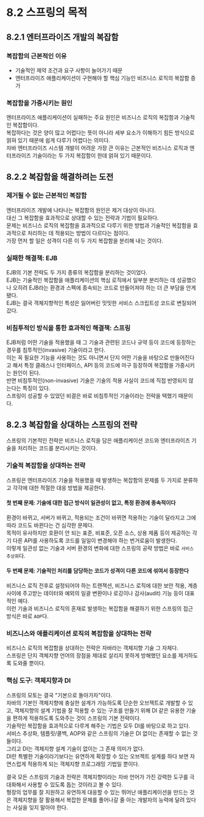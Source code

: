 # 8.2 스프링의 목적

## 8.2.1 엔터프라이즈 개발의 복잡함

### 복잡함의 근본적인 이유

- 기술적인 제약 조건과 요구 사항이 늘어가기 때문
- 엔터프라이즈 애플리케이션이 구현해야 할 핵심 기능인 비즈니스 로직의 복잡함 증가

### 복잡함을 가중시키는 원인

엔터프라이즈 애플리케이션이 실패하는 주요 원인은 비즈니스 로직의 복잡함과 기술적인 복잡함이다.  
복잡하다는 것은 양이 많고 어렵다는 뜻이 아니라 세부 요소가 이해하기 힘든 방식으로 얽혀 있기 때문에 쉽게 다루기 어렵다는 의미다.  
자바 엔터프라이즈 시스템 개발이 어려운 가장 큰 이유는 근본적인 비즈니스 로직과 엔터프라이즈 기술이라는 두 가지 복잡함이 한데 얽혀 있기 때문이다.

## 8.2.2 복잡함을 해결하려는 도전

### 제거될 수 없는 근본적인 복잡함

엔터프라이즈 개발에 나타나는 복잡함의 원인은 제거 대상이 아니다.  
대신 그 복잡함을 효과적으로 상대할 수 있는 전략과 기법이 필요하다.  
문제는 비즈니스 로직의 복잡함을 효과적으로 다루기 위한 방법과 기술적인 복잡함을 효과적으로 처리하는 데 적용되는 방법이 다르다는 점이다.  
가장 먼저 할 일은 성격이 다른 이 두 가지 복잡함을 분리해 내는 것이다.

### 실패한 해결책: EJB

EJB의 기본 전략도 두 가지 종류의 복잡함을 분리하는 것이었다.  
EJB는 기술적인 복잡함을 애플리케이션의 핵심 로직에서 일부분 분리하는 데 성공했으나 오히려 EJB라는 환경과 스펙에 종속되는 코드로 만들어져야 하는 더 큰 부담을 안게 됐다.  
EJB는 결국 객체지향적인 특성은 잃어버린 밋밋한 서비스 스크립트성 코드로 변질되어갔다.

### 비침투적인 방식을 통한 효과적인 해결책: 스프링

EJB처럼 어떤 기술을 적용했을 때 그 기술과 관련된 코드나 규약 등이 코드에 등장하는 경우를 침투적인(invasive) 기술이라고 한다.  
이는 꼭 필요한 기능을 사용하는 것도 아니면서 단지 어떤 기술을 바탕으로 만들어진다고 해서 특정 클래스나 인터페이스, API 등의 코드에 마구 등장하여 복잡함을 가중시키는 원인이 된다.  
반면 비침투적인(non-invasive) 기술은 기술의 적용 사실이 코드에 직접 반영되지 않는다는 특징이 있다.  
스프링이 성공할 수 있었던 비결은 바로 비침투적인 기술이라는 전략을 택했기 때문이다.

## 8.2.3 복잡함을 상대하는 스프링의 전략

스프링의 기본적인 전략은 비즈니스 로직을 담은 애플리케이션 코드와 엔터프라이즈 기술을 처리하는 코드를 분리시키는 것이다.

### 기술적 복잡함을 상대하는 전략

스프링은 엔터프라이즈 기술을 적용했을 때 발생하는 복잡함의 문제를 두 가지로 분류하고 각각에 대한 적절한 대응 방법을 제공한다.

#### 첫 번째 문제: 기술에 대한 접근 방식이 일관성이 없고, 특정 환경에 종속적이다

환경이 바뀌고, 서버가 바뀌고, 적용되는 조건이 바뀌면 적용하는 기술이 달라지고 그에 따라 코드도 바뀐다는 건 심각한 문제다.  
목적이 유사하지만 호환이 안 되는 표준, 비표준, 오픈 소스, 상용 제품 등이 제공하는 각기 다른 API를 사용하도록 코드를 일일이 변경해야 하는 번거로움이 발생한다.  
이렇게 일관성 없는 기술과 서버 환경의 변화에 대한 스프링의 공략 방법은 바로 `서비스 추상화`다.

#### 두 번째 문제: 기술적인 처리를 담당하는 코드가 성격이 다른 코드에 섞여서 등장한다

비즈니스 로직 전후로 설정되어야 하는 트랜잭션, 비즈니스 로직에 대한 보안 적용, 계층 사이에 주고받는 데이터와 예외의 일괄 변환이나 로깅이나 감사(audit) 기능 등이 대표적인 예다.  
이런 기술과 비즈니스 로직의 혼재로 발생하는 복잡함을 해결하기 위한 스프링의 접근 방식은 바로 `AOP`다.

### 비즈니스와 애플리케이션 로직의 복잡함을 상대하는 전략

비즈니스 로직의 복잡함을 상대하는 전략은 자바라는 객체지향 기술 그 자체다.  
스프링은 단지 객체지향 언어의 장점을 제대로 살리지 못하게 방해했던 요소를 제거하도록 도와줄 뿐이다.

### 핵심 도구: 객체지향과 DI

스프링의 모토는 결국 "기본으로 돌아가자"이다.  
자바의 기본인 객체지향에 충실한 설계가 가능하도록 단순한 오브젝트로 개발할 수 있고, 객체지향의 설계 기법을 잘 적용할 수 있는 구조를 만들기 위해 DI 같은 유용한 기술을 편하게 적용하도록 도와주는 것이 스프링의 기본 전략이다.  
기술적인 복잡함을 효과적으로 다루게 해주는 기법은 모두 DI를 바탕으로 하고 있다.  
서비스 추상화, 템플릿/콜백, AOP와 같은 스프링의 기술은 DI 없이는 존재할 수 없는 것들이다.  
그리고 DI는 객체지향 설계 기술이 없이는 그 존재 의미가 없다.  
DI란 특별한 기술이라기보다는 유연하게 확장할 수 있는 오브젝트 설계를 하다 보면 자연스럽게 적용하게 되는 객체지향 프로그래밍 기법일 뿐이다.

결국 모든 스프링의 기술과 전략은 객체지향이라는 자바 언어가 가진 강력한 도구를 극대화해서 사용할 수 있도록 돕는 것이라고 볼 수 있다.  
형장의 업무를 잘 지원하고 유연하게 대응할 수 있는 뛰어난 애플리케이션을 만드는 것은 객체지향을 잘 활용해서 복잡한 문제를 풀어나갈 줄 아는 개발자의 능력에 달려 있다는 사실을 잊지 말아야 한다.
